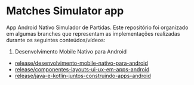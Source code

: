 # Matches Simulator app

App Android Nativo Simulador de Partidas. Este repositório foi organizado em algumas branches que representam as implementações realizadas durante os seguintes conteúdos/vídeos:
1. Desenvolvimento Mobile Nativo para Android
  - [release/desenvolvimento-mobile-nativo-para-android](https://github.com/MatheusGG/dio-matches-simulator/tree/release/desenvolvimento-mobile-nativo-para-android)
  - [release/componentes-layouts-ui-ux-em-apps-android](https://github.com/MatheusGG/dio-matches-simulator/tree/release/desenvolvimento-mobile-nativo-para-android)
  - [release/java-e-kotlin-juntos-construindo-apps-android](https://github.com/MatheusGG/dio-matches-simulator/tree/release/java-e-kotlin-juntos-construindo-apps-android)

